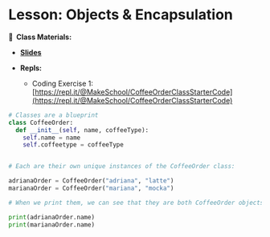 <!-- .slide: data-background="./Images/header.svg" data-background-repeat="none" data-background-size="40% 40%" data-background-position="center 10%" class="header" -->
# Lesson: Objects & Encapsulation

<!-- Put a link to the slides so that students can find them -->

**📝 &nbsp;Class Materials:** 
  <!-- Put a link to the slides -->
* [**Slides**](https://docs.google.com/presentation/d/1AdhOQDIZG1lgoK2DNeZXpXjPr7zpLD6S8hr7Bpi6ITk/edit?usp=sharing)

* **Repls:**
  * Coding Exercise 1: [https://repl.it/@MakeSchool/CoffeeOrderClassStarterCode](https://repl.it/@MakeSchool/CoffeeOrderClassStarterCode)


```python
# Classes are a blueprint
class CoffeeOrder:
  def __init__(self, name, coffeeType):
    self.name = name
    self.coffeetype = coffeeType


# Each are their own unique instances of the CoffeeOrder class:

adrianaOrder = CoffeeOrder("adriana", "latte")
marianaOrder = CoffeeOrder("mariana", "mocka")

# When we print them, we can see that they are both CoffeeOrder objects and saved into memory at different locations.

print(adrianaOrder.name)
print(marianaOrder.name)
```
  

<!-- > -->
